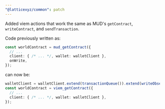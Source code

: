 ```yaml
---
"@latticexyz/common": patch
---
```


Added viem actions that work the same as MUD's `getContract`, `writeContract`, and `sendTransaction`.

Code previously written as:

```ts
const worldContract = mud_getContract({
  // ...
  client: { /* ... */, wallet: walletClient },
  onWrite,
});
```

can now be:

```ts
walletClient = walletClient.extend(transactionQueue()).extend(writeObserver({ onWrite }));
const worldContract = viem_getContract({
  // ...
  client: { /* ... */, wallet: walletClient },
});
```
